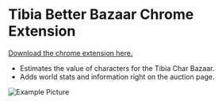 # Tibia Better Bazaar Chrome Extension
[Download the chrome extension here.](https://chrome.google.com/webstore/detail/tibia-better-bazaar/adglpppipebancopdmknboignainbkeg?hl=en&authuser=0)

- Estimates the value of characters for the Tibia Char Bazaar.
- Adds world stats and information right on the auction page.

![Example Picture](https://i.imgur.com/IEOlo7g.jpeg)
	
